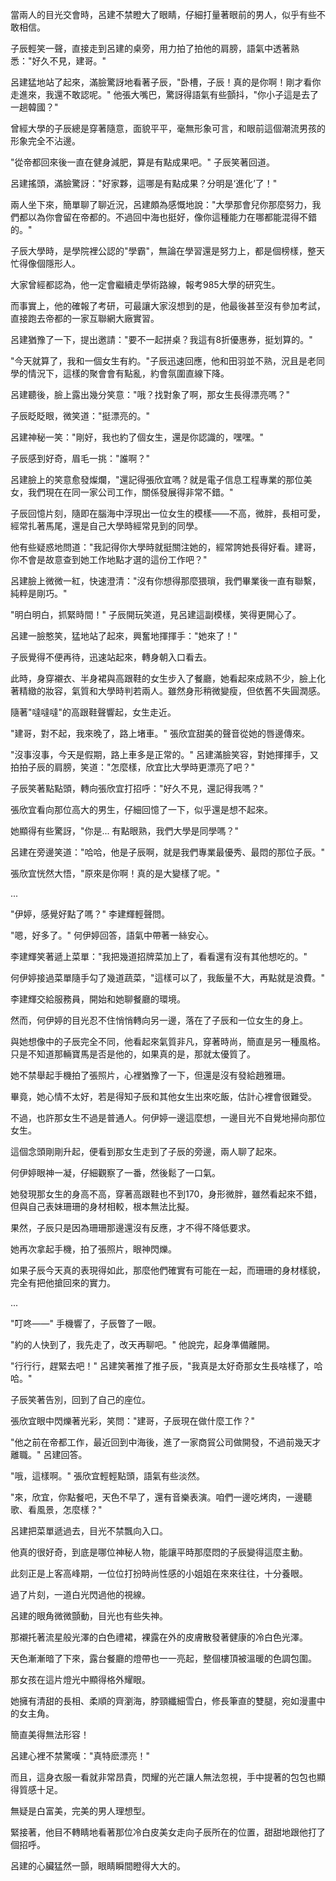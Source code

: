 當兩人的目光交會時，呂建不禁瞪大了眼睛，仔細打量著眼前的男人，似乎有些不敢相信。

子辰輕笑一聲，直接走到呂建的桌旁，用力拍了拍他的肩膀，語氣中透著熟悉："好久不見，建哥。"

呂建猛地站了起來，滿臉驚訝地看著子辰，"卧槽，子辰！真的是你啊！剛才看你走進來，我還不敢認呢。" 他張大嘴巴，驚訝得語氣有些顫抖，"你小子這是去了一趟韓國？"

曾經大學的子辰總是穿著隨意，面貌平平，毫無形象可言，和眼前這個潮流男孩的形象完全不沾邊。

"從帝都回來後一直在健身減肥，算是有點成果吧。" 子辰笑著回道。

呂建搖頭，滿臉驚訝："好家夥，這哪是有點成果？分明是‘進化’了！"

兩人坐下來，簡單聊了聊近況，呂建頗為感慨地說："大學那會兒你那麼努力，我們都以為你會留在帝都的。不過回中海也挺好，像你這種能力在哪都能混得不錯的。"

子辰大學時，是學院裡公認的"學霸"，無論在學習還是努力上，都是個榜樣，整天忙得像個隱形人。

大家曾經都認為，他一定會繼續走學術路線，報考985大學的研究生。

而事實上，他的確報了考研，可最讓大家沒想到的是，他最後甚至沒有參加考試，直接跑去帝都的一家互聯網大廠實習。

呂建猶豫了一下，提出邀請："要不一起拼桌？我這有8折優惠券，挺划算的。"

"今天就算了，我和一個女生有約。"子辰迅速回應，他和田羽並不熟，況且是老同學的情況下，這樣的聚會會有點亂，約會氛圍直線下降。

呂建聽後，臉上露出幾分笑意："哦？找對象了啊，那女生長得漂亮嗎？"

子辰眨眨眼，微笑道："挺漂亮的。"

呂建神秘一笑："剛好，我也約了個女生，還是你認識的，嘿嘿。"

子辰感到好奇，眉毛一挑："誰啊？"

呂建臉上的笑意愈發燦爛，"還記得張欣宜嗎？就是電子信息工程專業的那位美女，我們現在在同一家公司工作，關係發展得非常不錯。"

子辰回憶片刻，隨即在腦海中浮現出一位女生的模樣——不高，微胖，長相可愛，經常扎著馬尾，還是自己大學時經常見到的同學。

他有些疑惑地問道："我記得你大學時就挺關注她的，經常誇她長得好看。建哥，你不會是故意查到她工作地點才選的這份工作吧？"

呂建臉上微微一紅，快速澄清："沒有你想得那麼猥瑣，我們畢業後一直有聯繫，純粹是剛巧。"

"明白明白，抓緊時間！" 子辰開玩笑道，見呂建這副模樣，笑得更開心了。

呂建一臉憨笑，猛地站了起來，興奮地揮揮手："她來了！"

子辰覺得不便再待，迅速站起來，轉身朝入口看去。

此時，身穿襯衣、半身裙與高跟鞋的女生步入了餐廳，她看起來成熟不少，臉上化著精緻的妝容，氣質和大學時判若兩人。雖然身形稍微變瘦，但依舊不失圓潤感。

隨著"噠噠噠"的高跟鞋聲響起，女生走近。

"建哥，對不起，我來晚了，路上堵車。" 張欣宜甜美的聲音從她的唇邊傳來。

"沒事沒事，今天是假期，路上車多是正常的。" 呂建滿臉笑容，對她揮揮手，又拍拍子辰的肩膀，笑道："怎麼樣，欣宜比大學時更漂亮了吧？"

子辰笑著點點頭，轉向張欣宜打招呼："好久不見，還記得我嗎？"

張欣宜看向那位高大的男生，仔細回憶了一下，似乎還是想不起來。

她顯得有些驚訝，"你是... 有點眼熟，我們大學是同學嗎？"

呂建在旁邊笑道："哈哈，他是子辰啊，就是我們專業最優秀、最悶的那位子辰。"

張欣宜恍然大悟，"原來是你啊！真的是大變樣了呢。"

... 

"伊婷，感覺好點了嗎？" 李建輝輕聲問。

"嗯，好多了。" 何伊婷回答，語氣中帶著一絲安心。

李建輝笑著遞上菜單："我把幾道招牌菜加上了，看看還有沒有其他想吃的。"

何伊婷接過菜單隨手勾了幾道蔬菜，"這樣可以了，我飯量不大，再點就是浪費。"

李建輝交給服務員，開始和她聊餐廳的環境。

然而，何伊婷的目光忍不住悄悄轉向另一邊，落在了子辰和一位女生的身上。

與她想像中的子辰完全不同，他看起來氣質非凡，穿著時尚，簡直是另一種風格。只是不知道那輛寶馬是否是他的，如果真的是，那就太優質了。

她不禁舉起手機拍了張照片，心裡猶豫了一下，但還是沒有發給趙雅珊。

畢竟，她心情不太好，若是得知子辰和其他女生出來吃飯，估計心裡會很難受。

不過，也許那女生不過是普通人。何伊婷一邊這麼想，一邊目光不自覺地掃向那位女生。

這個念頭剛剛升起，便看到那女生走到了子辰的旁邊，兩人聊了起來。

何伊婷眼神一凝，仔細觀察了一番，然後鬆了一口氣。

她發現那女生的身高不高，穿著高跟鞋也不到170，身形微胖，雖然看起來不錯，但與自己表妹珊珊的身材相較，根本無法比擬。

果然，子辰只是因為珊珊那邊還沒有反應，才不得不降低要求。

她再次拿起手機，拍了張照片，眼神閃爍。

如果子辰今天真的表現得如此，那麼他們確實有可能在一起，而珊珊的身材樣貌，完全有把他搶回來的實力。

...

"叮咚——" 手機響了，子辰瞥了一眼。

"約的人快到了，我先走了，改天再聊吧。" 他說完，起身準備離開。

"行行行，趕緊去吧！" 呂建笑著推了推子辰，"我真是太好奇那女生長啥樣了，哈哈。"

子辰笑著告別，回到了自己的座位。

張欣宜眼中閃爍著光彩，笑問："建哥，子辰現在做什麼工作？"

"他之前在帝都工作，最近回到中海後，進了一家商貿公司做開發，不過前幾天才離職。" 呂建回答。

"哦，這樣啊。" 張欣宜輕輕點頭，語氣有些淡然。

"來，欣宜，你點餐吧，天色不早了，還有音樂表演。咱們一邊吃烤肉，一邊聽歌、看風景，怎麼樣？"

呂建把菜單遞過去，目光不禁飄向入口。

他真的很好奇，到底是哪位神秘人物，能讓平時那麼悶的子辰變得這麼主動。

此刻正是上客高峰期，一位位打扮時尚性感的小姐姐在來來往往，十分養眼。

過了片刻，一道白光閃過他的視線。

呂建的眼角微微顫動，目光也有些失神。

那襯托著流星般光澤的白色禮裙，裸露在外的皮膚散發著健康的冷白色光澤。

天色漸漸暗了下來，露台餐廳的燈帶也一一亮起，整個樓頂被溫暖的色調包圍。

那女孩在這片燈光中顯得格外耀眼。

她擁有清甜的長相、柔順的齊瀏海，脖頸纖細雪白，修長筆直的雙腿，宛如漫畫中的女主角。

簡直美得無法形容！

呂建心裡不禁驚嘆："真特麽漂亮！"

而且，這身衣服一看就非常昂貴，閃耀的光芒讓人無法忽視，手中提著的包包也顯得質感十足。

無疑是白富美，完美的男人理想型。

緊接著，他目不轉睛地看著那位冷白皮美女走向子辰所在的位置，甜甜地跟他打了個招呼。

呂建的心臟猛然一顫，眼睛瞬間瞪得大大的。